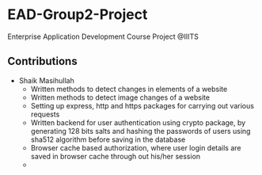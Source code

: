 # EAD-Group2-Project

Enterprise Application Development Course Project @IIITS

## Contributions

-   Shaik Masihullah
    -   Written methods to detect changes in elements of a website
    -   Written methods to detect image changes of a website
    -   Setting up express, http and https packages for carrying out various requests
    -   Written backend for user authentication using crypto package, by generating 128 bits salts and hashing the passwords of users using sha512 algorithm before saving in the database
    -   Browser cache based authorization, where user login details are saved in browser cache through out his/her session
    -
